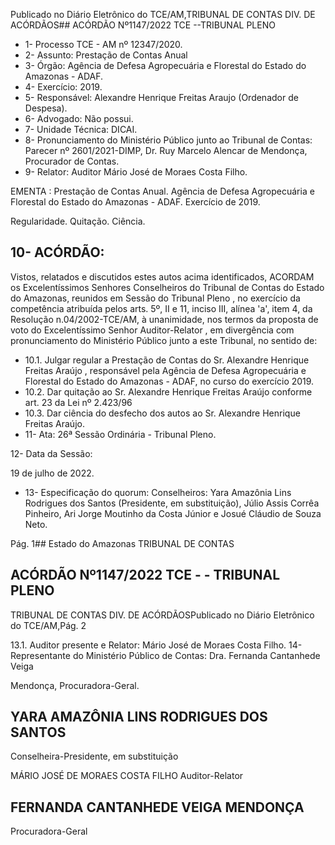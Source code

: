 Publicado  no  Diário  Eletrônico do TCE/AM,TRIBUNAL DE CONTAS DIV. DE ACÓRDÃOS## ACÓRDÃO Nº1147/2022  TCE --TRIBUNAL PLENO

- 1- Processo TCE - AM nº 12347/2020.
- 2- Assunto: Prestação de Contas Anual
- 3- Órgão: Agência de Defesa Agropecuária e Florestal do Estado do Amazonas - ADAF.
- 4- Exercício: 2019.
- 5- Responsável: Alexandre Henrique Freitas Araujo (Ordenador de Despesa).
- 6- Advogado: Não possui.
- 7- Unidade Técnica: DICAI.
- 8- Pronunciamento  do  Ministério  Público  junto  ao  Tribunal  de  Contas: Parecer  nº 2601/2021-DIMP, Dr. Ruy Marcelo Alencar de Mendonça, Procurador de Contas.
- 9- Relator: Auditor Mário José de Moraes Costa Filho.

EMENTA :  Prestação  de  Contas  Anual.  Agência  de Defesa  Agropecuária  e Florestal do Estado do Amazonas - ADAF. Exercício de 2019.

Regularidade. Quitação. Ciência.

## 10-  ACÓRDÃO:

Vistos, relatados e discutidos estes autos acima identificados, ACORDAM os Excelentíssimos Senhores Conselheiros do Tribunal de Contas do Estado do Amazonas, reunidos em Sessão do Tribunal Pleno , no exercício da competência atribuída pelos arts. 5º, II e 11, inciso III, alínea 'a', item 4, da Resolução n.04/2002-TCE/AM, à unanimidade, nos termos da proposta de voto do Excelentíssimo Senhor Auditor-Relator , em divergência com pronunciamento do Ministério Público junto a este Tribunal, no sentido de:

- 10.1. Julgar  regular a  Prestação  de  Contas  do Sr.  Alexandre  Henrique Freitas Araújo , responsável pela Agência de Defesa Agropecuária e Florestal  do  Estado  do  Amazonas  -  ADAF,  no  curso  do  exercício 2019.
- 10.2. Dar quitação ao Sr.  Alexandre Henrique Freitas Araújo conforme art. 23 da Lei nº 2.423/96
- 10.3. Dar  ciência do  desfecho  dos  autos  ao Sr.  Alexandre  Henrique Freitas Araújo.
- 11-  Ata: 26ª Sessão Ordinária - Tribunal Pleno.

12-  Data da Sessão:

19 de julho de 2022.

- 13-  Especificação  do  quorum: Conselheiros:  Yara  Amazônia  Lins  Rodrigues  dos Santos (Presidente, em substituição), Júlio Assis Corrêa Pinheiro, Ari Jorge Moutinho da Costa Júnior e Josué Cláudio de Souza Neto.

Pág. 1## Estado do Amazonas TRIBUNAL DE CONTAS

## ACÓRDÃO Nº1147/2022  TCE - - TRIBUNAL PLENO

TRIBUNAL DE CONTAS DIV. DE ACÓRDÃOSPublicado  no  Diário  Eletrônico do TCE/AM,Pág. 2

13.1. Auditor presente e Relator: Mário José de Moraes Costa Filho. 14-  Representante do Ministério Público de Contas: Dra. Fernanda Cantanhede Veiga

Mendonça, Procuradora-Geral.

## YARA AMAZÔNIA LINS RODRIGUES DOS SANTOS

Conselheira-Presidente, em substituição

MÁRIO JOSÉ DE MORAES COSTA FILHO Auditor-Relator

## FERNANDA CANTANHEDE VEIGA MENDONÇA

Procuradora-Geral